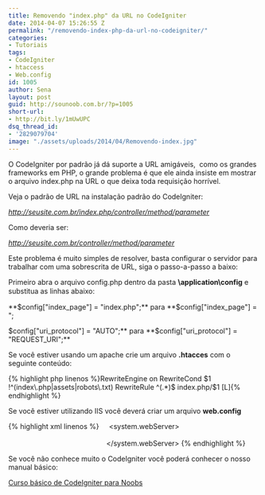 ```yaml
---
title: Removendo "index.php" da URL no CodeIgniter
date: 2014-04-07 15:26:55 Z
permalink: "/removendo-index-php-da-url-no-codeigniter/"
categories:
- Tutoriais
tags:
- CodeIgniter
- htaccess
- Web.config
id: 1005
author: Sena
layout: post
guid: http://sounoob.com.br/?p=1005
short-url:
- http://bit.ly/1mUwUPC
dsq_thread_id:
- '2829079704'
image: "./assets/uploads/2014/04/Removendo-index.jpg"
---
```


O CodeIgniter por padrão já dá suporte a URL amigáveis,  como os grandes frameworks em PHP, o grande problema é que ele ainda insiste em mostrar o arquivo index.php na URL o que deixa toda requisição horrível.

Veja o padrão de URL na instalação padrão do CodeIgniter:
  
_http://seusite.com.br/index.php/controller/method/parameter_

Como deveria ser:
  
_http://seusite.com.br/controller/method/parameter<!--more-->_

Este problema é muito simples de resolver, basta configurar o servidor para trabalhar com uma sobrescrita de URL, siga o passo-a-passo a baixo:

Primeiro a<span style="line-height: 18px;">bra o arquivo config.php dentro da pasta </span><strong style="line-height: 18px;">\application\config<strong></strong></strong> <span style="line-height: 18px;">e substitua as linhas abaixo:</span>

**$config["index_page"] = "index.php";** para **$config["index_page"] = ";
  
$config["uri_protocol"] = "AUTO";** para **$config["uri\_protocol"] = "REQUEST\_URI";**

Se você estiver usando um apache crie um arquivo **.htacces** com o seguinte conteúdo:

{% highlight php linenos %}RewriteEngine on
RewriteCond $1 !^(index\.php|assets|robots\.txt)
RewriteRule ^(.*)$ index.php/$1 [L]{% endhighlight %} 

Se você estiver utilizando IIS você deverá criar um arquivo **web.config**

{% highlight xml linenos %}<?xml version="1.0" encoding="UTF-8"?>
 <configuration>
    <system.webServer>
         <rewrite>
             <rules>
                 <rule name="Clean URL" stopProcessing="true">
                     <match url="^(.*)$" />
                     <conditions>
                         <add input="{REQUEST_FILENAME}" matchType="IsFile" negate="true" />
                         <add input="{REQUEST_FILENAME}" matchType="IsDirectory" negate="true" />
                     </conditions>
                     <action type="Rewrite" url="index.php/{R:1}" appendQueryString="false" />
                 </rule>
             </rules>
         </rewrite>
     </system.webServer>
 </configuration>{% endhighlight %} 

Se você não conhece muito o CodeIgniter você poderá conhecer o nosso manual básico:
  
[Curso básico de CodeIgniter para Noobs](./codeigniter-para-noobs/ "CodeIgniter para Noobs")